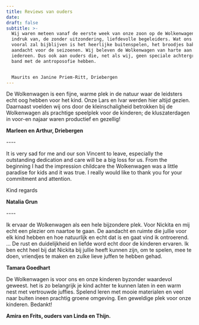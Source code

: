 ```yaml
---
title: Reviews van ouders
date: 
draft: false
subtitle: >-
  Wij waren meteen vanaf de eerste week van onze zoon op de Wolkenwagen onder de
  indruk van, de zonder uitzondering, liefdevolle begeleiders. Wat ons verder
  vooral zal bijblijven is het heerlijke buitenspelen, het broodjes bakken en de
  aandacht voor de seizoenen. Wij beleven de Wolkenwagen van harte aan. Aan
  iedereen. Dus ook aan ouders die, net als wij, geen speciale achtergrond of
  band met de antroposofie hebben. 


  Maurits en Janine Priem-Ritt, Driebergen
---
```

<!--StartFragment-->

De Wolkenwagen is een fijne, warme plek in de natuur waar de leidsters echt oog hebben voor het kind. Onze Lars en Ivar werden hier altijd gezien. Daarnaast voelden wij ons door de kleinschaligheid betrokken bij de Wolkenwagen als prachtige speelplek voor de kinderen; de kluszaterdagen in voor-en najaar waren productief en gezellig!

**Marleen en Arthur, Driebergen**

\----

It is very sad for me and our son Vincent to leave, especially the outstanding dedication and care will be a big loss for us. From the beginning I had the impression childcare the Wolkenwagen was a little paradise for kids and it was true. I really would like to thank you for your commitment and attention.

Kind regards

**Natalia Grun**

\----

Ik ervaar de Wolkenwagen als een hele bijzondere plek. Voor Nickita en mij echt een plezier om naartoe te gaan. De aandacht en ruimte die jullie voor elk kind hebben en hoe natuurlijk en echt dat is en gaat vind ik ontroerend. ... De rust en duidelijkheid en liefde word echt door de kinderen ervaren. Ik ben echt heel bij dat Nickita bij jullie heeft kunnen zijn, om te spelen, mee te doen, vriendjes te maken en zulke lieve juffen te hebben gehad.

**Tamara Goedhart**

De Wolkenwagen is voor ons en onze kinderen byzonder waardevol geweest. het is zo belangrijk je kind achter te kunnen laten in een warm nest met vertrouwde juffies. Spelend leren met mooie materialen en veel naar buiten ineen prachtig groene omgeving. Een geweldige plek voor onze kinderen. Bedankt!

**Amira en Frits, ouders van Linda en Thijn.**

<!--EndFragment-->
